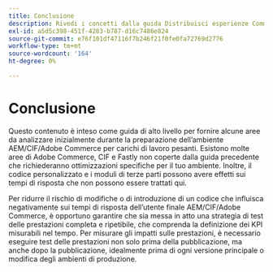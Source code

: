 ```yaml
---
title: Conclusione
description: Rivedi i concetti dalla guida Distribuisci esperienze Commerce su scala.
exl-id: a5d5c398-451f-4283-b787-d16c7486e824
source-git-commit: e76f101df47116f7b246f21f0fe0fa72769d2776
workflow-type: tm+mt
source-wordcount: '164'
ht-degree: 0%

---
```


# Conclusione

Questo contenuto è inteso come guida di alto livello per fornire alcune aree da analizzare inizialmente durante la preparazione dell’ambiente AEM/CIF/Adobe Commerce per carichi di lavoro pesanti. Esistono molte aree di Adobe Commerce, CIF e Fastly non coperte dalla guida precedente che richiederanno ottimizzazioni specifiche per il tuo ambiente. Inoltre, il codice personalizzato e i moduli di terze parti possono avere effetti sui tempi di risposta che non possono essere trattati qui.

Per ridurre il rischio di modifiche o di introduzione di un codice che influisca negativamente sui tempi di risposta dell’utente finale AEM/CIF/Adobe Commerce, è opportuno garantire che sia messa in atto una strategia di test delle prestazioni completa e ripetibile, che comprenda la definizione dei KPI misurabili nel tempo. Per misurare gli impatti sulle prestazioni, è necessario eseguire test delle prestazioni non solo prima della pubblicazione, ma anche dopo la pubblicazione, idealmente prima di ogni versione principale o modifica degli ambienti di produzione.
